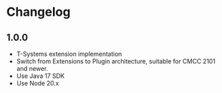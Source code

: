 # Changelog

## 1.0.0

* T-Systems extension implementation
* Switch from Extensions to Plugin architecture, suitable for CMCC 2101 and newer.
* Use Java 17 SDK
* Use Node 20.x
